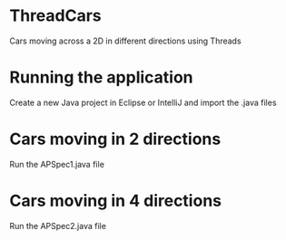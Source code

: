 # ThreadCars
Cars moving across a 2D in different directions using Threads

# Running the application
Create a new Java project in Eclipse or IntelliJ and import the .java files

# Cars moving in 2 directions
Run the APSpec1.java file

# Cars moving in 4 directions
Run the APSpec2.java file